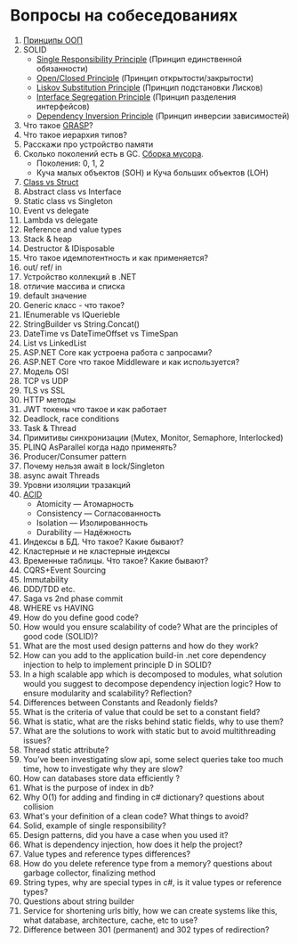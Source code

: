# Вопросы на собеседованиях

1. [Принципы ООП](https://habr.com/ru/company/otus/blog/525336/)
3. SOLID
    - [Single Responsibility Principle](https://metanit.com/sharp/patterns/5.1.php) (Принцип единственной обязанности)
    - [Open/Closed Principle](https://metanit.com/sharp/patterns/5.2.php) (Принцип открытости/закрытости)
    - [Liskov Substitution Principle](https://metanit.com/sharp/patterns/5.3.php) (Принцип подстановки Лисков)
    - [Interface Segregation Principle](https://metanit.com/sharp/patterns/5.4.php) (Принцип разделения интерфейсов)
    - [Dependency Inversion Principle](https://metanit.com/sharp/patterns/5.5.php) (Принцип инверсии зависимостей)
5. Что такое [GRASP](https://habr.com/ru/post/92570/)?
6. Что такое иерархия типов?
7. Расскажи про устройство памяти
8. Сколько поколений есть в GC. [Сборка мусора](https://learn.microsoft.com/ru-ru/dotnet/standard/garbage-collection/fundamentals).
    - Поколения: 0, 1, 2
    - Куча малых объектов (SOH) и Куча больших объектов (LOH)
10. [Class vs Struct](https://c-sharp.pro/классы-или-структуры-в-чем-отличия/)
11. Abstract class vs Interface
12. Static class vs Singleton
13. Event vs delegate
14. Lambda vs delegate
15. Reference and value types
16. Stack & heap
17. Destructor & IDisposable
18. Что такое идемпотентность и как применяется?
19. out/ ref/ in
20. Устройство коллекций в .NET
21. отличие массива и списка
22. default значение
23. Generic класс - что такое?
24. IEnumerable vs IQuerieble
25. StringBuilder vs String.Concat()
26. DateTime vs DateTimeOffset vs TimeSpan
27. List vs LinkedList
28. ASP.NET Core как устроена работа с запросами? 
29. ASP.NET Core что такое Middleware и как используется?
30. Модель OSI
31. TCP vs UDP
32. TLS vs SSL
33. HTTP методы
34. JWT токены что такое и как работает
35. Deadlock, race conditions
36. Task & Thread
37. Примитивы синхронизации (Mutex, Monitor, Semaphore, Interlocked)
38. PLINQ AsParallel когда надо применять?
39. Producer/Consumer pattern
40. Почему нельзя await  в lock/Singleton
41. async await Threads
42. Уровни изоляции тразакций
43. [ACID](https://habr.com/ru/post/555920/)
    - Atomicity — Атомарность
    - Consistency — Согласованность
    - Isolation — Изолированность
    - Durability — Надёжность
44. Индексы в БД. Что такое? Какие бывают?
45. Кластерные и не кластерные индексы
46. Временные таблицы. Что такое? Какие бывают?
47. CQRS+Event Sourcing
48. Immutability
49. DDD/TDD etc.
50. Saga vs 2nd phase commit
51. WHERE vs HAVING 
52. How do you define good code?
53. How would you ensure scalability of code? What are the principles of good code (SOLID)?
54. What are the most used design patterns and how do they work?
55. How can you add to the application build-in .net core dependency injection to help to implement principle D in SOLID? 
56. In a high scalable app which is decomposed to modules, what solution would you suggest to decompose dependency injection logic? How to ensure modularity and scalability? Reflection? 
57. Differences between Constants and Readonly fields?
58. What is the criteria of value that could be set to a constant field?
59. What is static, what are the risks behind static fields, why to use them?
60. What are the solutions to work with static but to avoid multithreading issues?
61. Thread static attribute?
62. You’ve been investigating slow api, some select queries take too much time, how to investigate why they are slow?
63. How can databases store data efficiently ?
64. What is the purpose of index in db? 
65. Why O(1) for adding and finding in c# dictionary? questions about collision
66. What's your definition of a clean code? What things to avoid?
67. Solid, example of single responsibility?
68. Design patterns, did you have a case when you used it?
69. What is dependency injection, how does it help the project?
70. Value types and reference types differences?
71. How do you delete reference type from a memory? questions about garbage collector, finalizing method
72. String types, why are special types in c#, is it value types or reference types?
73. Questions about string builder
74. Service for shortening urls bitly, how we can create systems like this, what database, architecture, cache, etc to use?
75. Difference between 301 (permanent) and 302 types of redirection?
